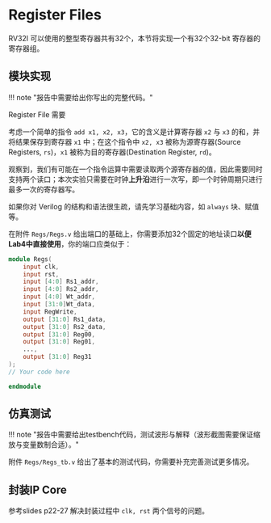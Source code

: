 # Register Files

RV32I 可以使用的整型寄存器共有32个，本节将实现一个有32个32-bit 寄存器的寄存器组。

## 模块实现

!!! note "报告中需要给出你写出的完整代码。"

Register File 需要

考虑一个简单的指令 `add x1, x2, x3`，它的含义是计算寄存器 `x2` 与 `x3` 的和，并将结果保存到寄存器 `x1` 中；在这个指令中 `x2, x3` 被称为源寄存器(Source Registers, `rs`)，`x1` 被称为目的寄存器(Destination Register, `rd`)。

观察到，我们有可能在一个指令运算中需要读取两个源寄存器的值，因此需要同时支持两个读口；本次实验只需要在时钟**上升沿**进行一次写，即一个时钟周期只进行最多一次的寄存器写。

如果你对 Verilog 的结构和语法很生疏，请先学习基础内容，如 `always` 块、赋值等。

在附件 `Regs/Regs.v` 给出端口的基础上，你需要添加32个固定的地址读口**以便Lab4中直接使用**，你的端口应类似于：

```verilog linenums="1" title="Regs.v"
module Regs(
	input clk,
	input rst,
	input [4:0] Rs1_addr, 
	input [4:0] Rs2_addr, 
	input [4:0] Wt_addr, 
	input [31:0]Wt_data, 
	input RegWrite, 
	output [31:0] Rs1_data, 
	output [31:0] Rs2_data,
	output [31:0] Reg00,
	output [31:0] Reg01,
	...,
	output [31:0] Reg31
);
// Your code here

endmodule
```

## 仿真测试

!!! note "报告中需要给出testbench代码，测试波形与解释（波形截图需要保证缩放与变量数制合适）。"

附件 `Regs/Regs_tb.v` 给出了基本的测试代码，你需要补充完善测试更多情况。

## 封装IP Core

参考slides p22-27 解决封装过程中 `clk, rst` 两个信号的问题。
